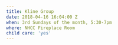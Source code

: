 ```yaml
---
title: Kline Group
date: 2018-04-16 16:04:00 Z
when: 3rd Sundays of the month, 5:30-7pm
where: NHCC Fireplace Room
child care: 'yes'
---
```


